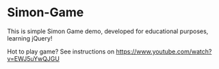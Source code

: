 # Simon-Game
This is simple Simon Game demo, developed for educational purposes, learning jQuery!



Hot to play game?
See instructions on https://www.youtube.com/watch?v=EWJ5uYwQJGU 
